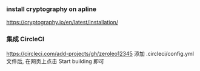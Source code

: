 ### install cryptography on apline
https://cryptography.io/en/latest/installation/

### 集成 CircleCI
https://circleci.com/add-projects/gh/zeroleo12345
添加 .circleci/config.yml 文件后, 在网页上点击 Start building 即可
